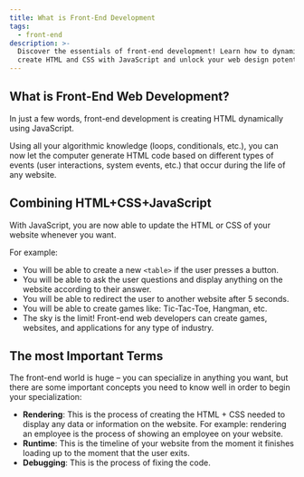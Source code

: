 ```yaml
---
title: What is Front-End Development
tags:
  - front-end
description: >-
  Discover the essentials of front-end development! Learn how to dynamically
  create HTML and CSS with JavaScript and unlock your web design potential.
---
```

## What is Front-End Web Development?

In just a few words, front-end development is creating HTML dynamically using JavaScript.

Using all your algorithmic knowledge (loops, conditionals, etc.), you can now let the computer generate HTML code based on different types of events (user interactions, system events, etc.) that occur during the life of any website.

## Combining HTML+CSS+JavaScript

With JavaScript, you are now able to update the HTML or CSS of your website whenever you want.

For example:

+ You will be able to create a new `<table>` if the user presses a button.
+ You will be able to ask the user questions and display anything on the website according to their answer.
+ You will be able to redirect the user to another website after 5 seconds.
+ You will be able to create games like: Tic-Tac-Toe, Hangman, etc.
+ The sky is the limit! Front-end web developers can create games, websites, and applications for any type of industry.

## The most Important Terms

The front-end world is huge – you can specialize in anything you want, but there are some important concepts you need to know well in order to begin your specialization:

+ **Rendering**: This is the process of creating the HTML + CSS needed to display any data or information on the website. For example: rendering an employee is the process of showing an employee on your website.
+ **Runtime**: This is the timeline of your website from the moment it finishes loading up to the moment that the user exits.
+ **Debugging**: This is the process of fixing the code.

